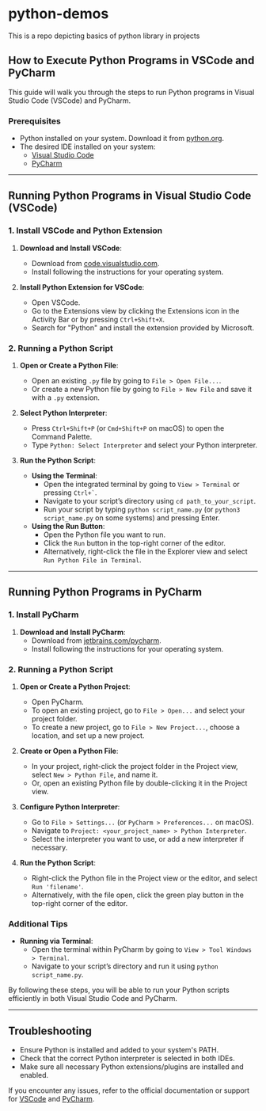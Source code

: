 # python-demos
This is a repo depicting basics of python library in projects

## How to Execute Python Programs in VSCode and PyCharm

This guide will walk you through the steps to run Python programs in Visual Studio Code (VSCode) and PyCharm.

### Prerequisites
- Python installed on your system. Download it from [python.org](https://www.python.org/).
- The desired IDE installed on your system:
  - [Visual Studio Code](https://code.visualstudio.com/)
  - [PyCharm](https://www.jetbrains.com/pycharm/)

---

## Running Python Programs in Visual Studio Code (VSCode)

### 1. Install VSCode and Python Extension
1. **Download and Install VSCode**: 
   - Download from [code.visualstudio.com](https://code.visualstudio.com/).
   - Install following the instructions for your operating system.

2. **Install Python Extension for VSCode**:
   - Open VSCode.
   - Go to the Extensions view by clicking the Extensions icon in the Activity Bar or by pressing `Ctrl+Shift+X`.
   - Search for "Python" and install the extension provided by Microsoft.

### 2. Running a Python Script
1. **Open or Create a Python File**:
   - Open an existing `.py` file by going to `File > Open File...`.
   - Or create a new Python file by going to `File > New File` and save it with a `.py` extension.

2. **Select Python Interpreter**:
   - Press `Ctrl+Shift+P` (or `Cmd+Shift+P` on macOS) to open the Command Palette.
   - Type `Python: Select Interpreter` and select your Python interpreter.

3. **Run the Python Script**:
   - **Using the Terminal**:
     - Open the integrated terminal by going to `View > Terminal` or pressing `` Ctrl+` ``.
     - Navigate to your script’s directory using `cd path_to_your_script`.
     - Run your script by typing `python script_name.py` (or `python3 script_name.py` on some systems) and pressing Enter.
   - **Using the Run Button**:
     - Open the Python file you want to run.
     - Click the `Run` button in the top-right corner of the editor.
     - Alternatively, right-click the file in the Explorer view and select `Run Python File in Terminal`.

---

## Running Python Programs in PyCharm

### 1. Install PyCharm
1. **Download and Install PyCharm**:
   - Download from [jetbrains.com/pycharm](https://www.jetbrains.com/pycharm/).
   - Install following the instructions for your operating system.

### 2. Running a Python Script
1. **Open or Create a Python Project**:
   - Open PyCharm.
   - To open an existing project, go to `File > Open...` and select your project folder.
   - To create a new project, go to `File > New Project...`, choose a location, and set up a new project.

2. **Create or Open a Python File**:
   - In your project, right-click the project folder in the Project view, select `New > Python File`, and name it.
   - Or, open an existing Python file by double-clicking it in the Project view.

3. **Configure Python Interpreter**:
   - Go to `File > Settings...` (or `PyCharm > Preferences...` on macOS).
   - Navigate to `Project: <your_project_name> > Python Interpreter`.
   - Select the interpreter you want to use, or add a new interpreter if necessary.

4. **Run the Python Script**:
   - Right-click the Python file in the Project view or the editor, and select `Run 'filename'`.
   - Alternatively, with the file open, click the green play button in the top-right corner of the editor.

### Additional Tips
- **Running via Terminal**:
  - Open the terminal within PyCharm by going to `View > Tool Windows > Terminal`.
  - Navigate to your script’s directory and run it using `python script_name.py`.

By following these steps, you will be able to run your Python scripts efficiently in both Visual Studio Code and PyCharm.

---

## Troubleshooting
- Ensure Python is installed and added to your system's PATH.
- Check that the correct Python interpreter is selected in both IDEs.
- Make sure all necessary Python extensions/plugins are installed and enabled.

If you encounter any issues, refer to the official documentation or support for [VSCode](https://code.visualstudio.com/docs) and [PyCharm](https://www.jetbrains.com/pycharm/documentation/).
